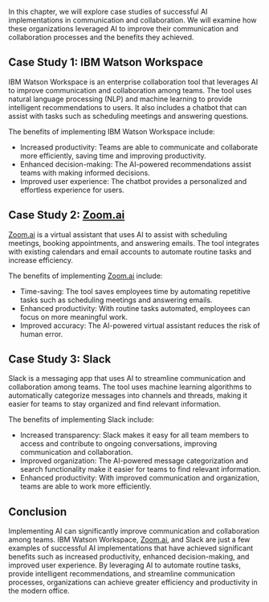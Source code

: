 
In this chapter, we will explore case studies of successful AI implementations in communication and collaboration. We will examine how these organizations leveraged AI to improve their communication and collaboration processes and the benefits they achieved.

Case Study 1: IBM Watson Workspace
----------------------------------

IBM Watson Workspace is an enterprise collaboration tool that leverages AI to improve communication and collaboration among teams. The tool uses natural language processing (NLP) and machine learning to provide intelligent recommendations to users. It also includes a chatbot that can assist with tasks such as scheduling meetings and answering questions.

The benefits of implementing IBM Watson Workspace include:

* Increased productivity: Teams are able to communicate and collaborate more efficiently, saving time and improving productivity.
* Enhanced decision-making: The AI-powered recommendations assist teams with making informed decisions.
* Improved user experience: The chatbot provides a personalized and effortless experience for users.

Case Study 2: [Zoom.ai](http://Zoom.ai)
---------------------------------------

[Zoom.ai](http://Zoom.ai) is a virtual assistant that uses AI to assist with scheduling meetings, booking appointments, and answering emails. The tool integrates with existing calendars and email accounts to automate routine tasks and increase efficiency.

The benefits of implementing [Zoom.ai](http://Zoom.ai) include:

* Time-saving: The tool saves employees time by automating repetitive tasks such as scheduling meetings and answering emails.
* Enhanced productivity: With routine tasks automated, employees can focus on more meaningful work.
* Improved accuracy: The AI-powered virtual assistant reduces the risk of human error.

Case Study 3: Slack
-------------------

Slack is a messaging app that uses AI to streamline communication and collaboration among teams. The tool uses machine learning algorithms to automatically categorize messages into channels and threads, making it easier for teams to stay organized and find relevant information.

The benefits of implementing Slack include:

* Increased transparency: Slack makes it easy for all team members to access and contribute to ongoing conversations, improving communication and collaboration.
* Improved organization: The AI-powered message categorization and search functionality make it easier for teams to find relevant information.
* Enhanced productivity: With improved communication and organization, teams are able to work more efficiently.

Conclusion
----------

Implementing AI can significantly improve communication and collaboration among teams. IBM Watson Workspace, [Zoom.ai](http://Zoom.ai), and Slack are just a few examples of successful AI implementations that have achieved significant benefits such as increased productivity, enhanced decision-making, and improved user experience. By leveraging AI to automate routine tasks, provide intelligent recommendations, and streamline communication processes, organizations can achieve greater efficiency and productivity in the modern office.
